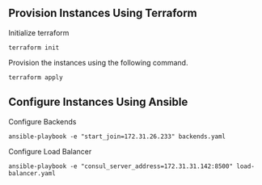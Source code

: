 ## Provision Instances Using Terraform

Initialize terraform

```
terraform init
```

Provision the instances using the following command.

```
terraform apply
```
## Configure Instances Using Ansible

Configure Backends

```
ansible-playbook -e "start_join=172.31.26.233" backends.yaml
```

Configure Load Balancer

```
ansible-playbook -e "consul_server_address=172.31.31.142:8500" load-balancer.yaml 
```

